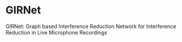 # GIRNet
GIRNet: Graph based Interference Reduction Network for Interference Reduction in Live Microphone Recordings
